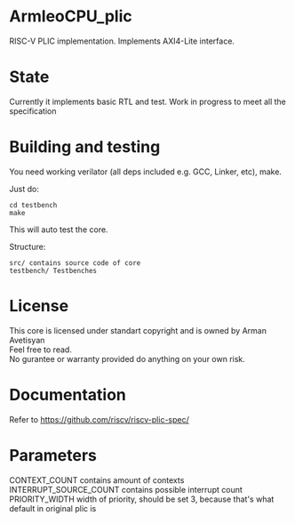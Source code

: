 # ArmleoCPU_plic

RISC-V PLIC implementation. Implements AXI4-Lite interface.


# State
Currently it implements basic RTL and test. Work in progress to meet all the specification

# Building and testing
You need working verilator (all deps included e.g. GCC, Linker, etc), make.

Just do:
```
cd testbench
make
```

This will auto test the core.

Structure:
```
src/ contains source code of core
testbench/ Testbenches
```

# License
This core is licensed under standart copyright and is owned by Arman Avetisyan  
Feel free to read.  
No gurantee or warranty provided do anything on your own risk.  

# Documentation
Refer to https://github.com/riscv/riscv-plic-spec/

# Parameters
CONTEXT_COUNT contains amount of contexts
INTERRUPT_SOURCE_COUNT contains possible interrupt count
PRIORITY_WIDTH width of priority, should be set 3, because that's what default in original plic is

